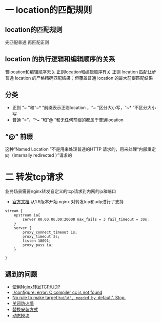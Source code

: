 # 一 location的匹配规则 

##  location的匹配规则
先匹配普通 再匹配正则

##  location 的执行逻辑和编辑顺序的关系
普location和编辑顺序无关 正则location和编辑顺序有关
正则 location 匹配让步普通 location 的严格精确匹配结果；但覆盖普通 location 的最大前缀匹配结果

## 分类
* 正则
“~ ”和“~* ”前缀表示正则location ，“~ ”区分大小写，“~* ”不区分大小写
* 普通
“=”，“^~ ”和“@ ”和无任何前缀的都属于普通location

##  “@” 前缀
这种“Named Location ”不是用来处理普通的HTTP 请求的，用来处理“内部重定向（internally redirected ）”请求的

# 二 转发tcp请求

业务场景需要nginx转发自定义的tcp请求到内网的ip和端口 

- [官方文档](http://nginx.org/en/docs/stream/ngx_stream_core_module.html#stream)
从1.9版本开始 nginx 对转发tcp和udp进行了支持


~~~
stream {
    upstream ia{
        server 00.00.00.00:20000 max_fails = 3 fail_timeout = 30s;
    }
    server {
        proxy_connect_timeout 1s;
        proxy_timeout 3s;
        listen 18091;
        proxy_pass ia;
    }

}
~~~

## 遇到的问题

- [使用Nginx转发TCP/UDP](https://www.jianshu.com/p/244386221cc5)
- [./configure: error: C compiler cc is not found](https://blog.csdn.net/testcs_dn/article/details/51461750)
- [No rule to make target `build', needed by `default'. Stop.](https://blog.csdn.net/cailongbiaoyuli/article/details/84348866)
- [关闭防火墙](https://blog.csdn.net/ytangdigl/article/details/79796961)
- [替换安装方式](https://www.cnblogs.com/juanjuankaikai/p/9598976.html)
- [动态模块](http://www.sohu.com/a/59138683_354963)




